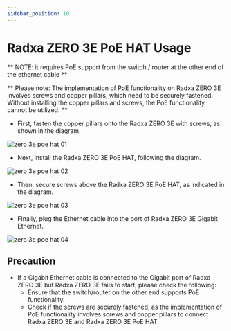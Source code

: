 ```yaml
---
sidebar_position: 10
---
```


# Radxa ZERO 3E PoE HAT Usage

** NOTE: it requires PoE support from the switch / router at the other end of the ethernet cable **

** Please note: The implementation of PoE functionality on Radxa ZERO 3E involves screws and copper pillars, which need to be securely fastened. Without installing the copper pillars and screws, the PoE functionality cannot be utilized. **

- First, fasten the copper pillars onto the Radxa ZERO 3E with screws, as shown in the diagram.

![zero 3e poe hat 01](/img/zero/zero3/zero_3e_poe_hat_01.webp)

- Next, install the Radxa ZERO 3E PoE HAT, following the diagram.

![zero 3e poe hat 02](/img/zero/zero3/zero_3e_poe_hat_02.webp)

- Then, secure screws above the Radxa ZERO 3E PoE HAT, as indicated in the diagram.

![zero 3e poe hat 03](/img/zero/zero3/zero_3e_poe_hat_03.webp)

- Finally, plug the Ethernet cable into the port of Radxa ZERO 3E Gigabit Ethernet.

![zero 3e poe hat 04](/img/zero/zero3/zero_3e_poe_hat_04.webp)

## Precaution

- If a Gigabit Ethernet cable is connected to the Gigabit port of Radxa ZERO 3E but Radxa ZERO 3E fails to start, please check the following:
  - Ensure that the switch/router on the other end supports PoE functionality.
  - Check if the screws are securely fastened, as the implementation of PoE functionality involves screws and copper pillars to connect Radxa ZERO 3E and Radxa ZERO 3E PoE HAT.
